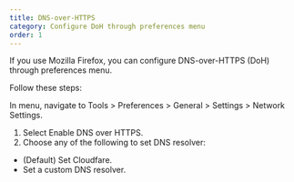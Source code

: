 ```yaml
---
title: DNS-over-HTTPS
category: Configure DoH through preferences menu
order: 1
---
```


If you use Mozilla Firefox, you can configure DNS-over-HTTPS (DoH) through preferences menu.

Follow these steps:

In menu, navigate to Tools > Preferences > General > Settings > Network Settings.
1. Select Enable DNS over HTTPS.
2. Choose any of the following to set DNS resolver:
- (Default) Set Cloudfare.
- Set a custom DNS resolver.


<!--![](//placehold.it/800x600)--!>

